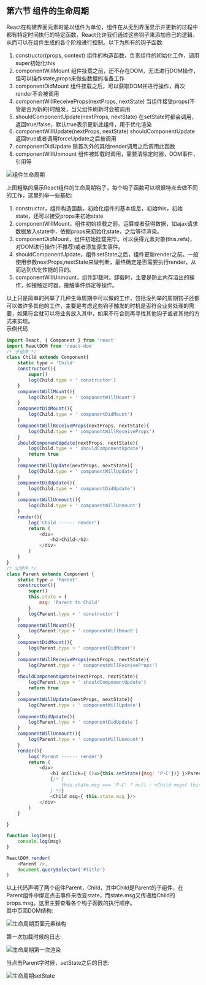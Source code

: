 ## 第六节 组件的生命周期
React在构建界面元素时是以组件为单位，组件在从无到界面显示并更新的过程中都有特定时间执行的特定函数，React允许我们通过这些钩子来添加自己的逻辑，从而可以在组件生成的各个阶段进行控制。以下为所有的钩子函数:

1. constructor(props, context) 组件的构造函数，负责组件的初始化工作，调用super初始化this  
2. componentWillMount 组件挂载之前，还不存在DOM，无法进行DOM操作，但可以操作state,props来做些数据的准备工作
3. componentDidMount 组件挂载之后，可以获取DOM并进行操作，再次render不会被调用
4. componentWillReceiveProps(nextProps, nextState) 当组件接受props(不管是否为新的)时触发，当父组件刷新时会被调用
5. shouldComponentUpdate(nextProps, nextState) 在setState时都会调用，返回true/false，默认true表示更新此组件，用于优化渲染
6. componentWillUpdate(nextProps, nextState) shouldComponentUpdate返回true或者调用forceUpdate之后被调用
7. componentDidUpdate 除首次外的其他render调用之后调用此函数
8. componentWillUnmount 组件被卸载时调用，需要清除定时器，DOM事件，引用等

![组件生命周期](./imgs/组件生命周期.png)

上图粗略的展示React组件的生命周期钩子，每个钩子函数可以根据特点去做不同的工作，这里列举一些基础:  
1. constructor，组件构造函数。初始化组件的基本信息，初始this，初始state，还可以接受props来初始state
2. componentWillMount，组件初始挂载之前。运算或者获得数据，如ajax请求数据放入state中，依据props来初始化state，之后等待渲染。
3. componentDidMount，组件初始挂载完毕。可以获得元素对象(this.refs)，对DOM进行操作(不推荐)或者添加原生事件。
4. shouldComponentUpdate，组件setState之后，组件更新render之前。一般使用参数nextProps,nextState来做判断，最终确定是否需要执行render，从而达到优化性能的目的。
5. componentWillUnmount，组件卸载时。卸载时，主要是防止内存溢出的操作，如接触定时器，接触事件绑定等操作。

以上只是简单的列举了几种生命周期中可以做的工作，包括没列举的周期钩子还都可以做许多其他的工作，主要是考虑这些钩子触发的时机是否符合业务处理的需要，如果符合就可以将业务放入其中，如果不符合则再寻找其他钩子或者其他的方式来实现。  
示例代码
```js
import React, { Component } from 'react'
import ReactDOM from 'react-dom'
/* 子组件 */
class Child extends Component{
    static type = 'Child'
    constructor(){
        super()
        log(Child.type + ' constructor')
    }
    componentWillMount(){
        log(Child.type + ' componentWillMount')
    }
    componentDidMount(){
        log(Child.type + ' componentDidMount')
    }
    componentWillReceiveProps(nextProps, nextState){
        log(Child.type + ' componentWillReceiveProps')
    }
    shouldComponentUpdate(nextProps, nextState){
        log(Child.type + ' shouldComponentUpdate')
        return true
    }
    componentWillUpdate(nextProps, nextState){
        log(Child.type + ' componentWillUpdate')
    }
    componentDidUpdate(){
        log(Child.type + ' componentDidUpdate')
    }
    componentWillUnmount(){
        log(Child.type + ' componentWillUnmount')
    }
    render(){
        log('Child ------ render')
        return (
            <div>
                <h2>Child</h2>
            </div>
        )
    }
}
/* 父组件 */
class Parent extends Component {
    static type = 'Parent'
    constructor(){
        super()
        this.state = {
            msg: 'Parent to Child'
        }
        log(Parent.type + ' constructor')
    }
    componentWillMount(){
        log(Parent.type + ' componentWillMount')
    }
    componentDidMount(){
        log(Parent.type + ' componentDidMount')
    }
    componentWillReceiveProps(nextProps, nextState){
        log(Parent.type + ' componentWillReceiveProps')
    }
    shouldComponentUpdate(nextProps, nextState){
        log(Parent.type + ' shouldComponentUpdate')
        return true
    }
    componentWillUpdate(nextProps, nextState){
        log(Parent.type + ' componentWillUpdate')
    }
    componentDidUpdate(){
        log(Parent.type + ' componentDidUpdate')
    }
    componentWillUnmount(){
        log(Parent.type + ' componentWillUnmount')
    }
    render(){
        log('Parent ------ render')
        return (
            <div>
                <h1 onClick={ ()=>{this.setState({msg: 'P-C'})} }>Parent</h1>
                {/* {
                    this.state.msg === 'P-C' ? null : <Child msg={ this.state.msg }/>
                } */}
                <Child msg={ this.state.msg }/>
            </div>
        )
    }

}

function log(msg){
    console.log(msg)
}

ReactDOM.render(
    <Parent />,
    document.querySelector('#title')
)
```
以上代码声明了两个组件Parent，Child，其中Child是Parent的子组件，在Parent组件中绑定点击事件来改变state，而state.msg又传递给Child的props.msg。这里主要查看各个钩子函数的执行顺序。  
其中页面DOM结构:  

![生命周期页面元素结构](./imgs/生命周期P-C.png)

第一次加载时候的日志:

![生命周期第一次渲染](./imgs/生命周期First-Render.png)  

当点击Parent字时候，setState之后的日志:

![生命周期setState](./imgs/生命周期setState.png)

